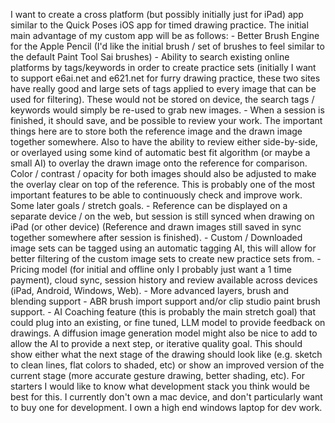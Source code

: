 I want to create a cross platform (but possibly initially just for iPad) app similar to the Quick Poses iOS app for timed drawing practice. The initial main advantage of my custom app will be as follows: - Better Brush Engine for the Apple Pencil (I'd like the initial brush / set of brushes to feel similar to the default Paint Tool Sai brushes) - Ability to search existing online platforms by tags/keywords in order to create practice sets (initially I want to support e6ai.net and e621.net for furry drawing practice, these two sites have really good and large sets of tags applied to every image that can be used for filtering). These would not be stored on device, the search tags / keywords would simply be re-used to grab new images. - When a session is finished, it should save, and be possible to review your work. The important things here are to store both the reference image and the drawn image together somewhere. Also to have the ability to review either side-by-side, or overlayed using some kind of automatic best fit algorithm (or maybe a small AI) to overlay the drawn image onto the reference for comparison. Color / contrast / opacity for both images should also be adjusted to make the overlay clear on top of the reference. This is probably one of the most important features to be able to continuously check and improve work. Some later goals / stretch goals. - Reference can be displayed on a separate device / on the web, but session is still synced when drawing on iPad (or other device) (Reference and drawn images still saved in sync together somewhere after session is finished). - Custom / Downloaded image sets can be tagged using an automatic tagging AI, this will allow for better filtering of the custom image sets to create new practice sets from. - Pricing model (for initial and offline only I probably just want a 1 time payment), cloud sync, session history and review available across devices (iPad, Android, Windows, Web). - More advanced layers, brush and blending support - ABR brush import support and/or clip studio paint brush support. - AI Coaching feature (this is probably the main stretch goal) that could plug into an existing, or fine tuned, LLM model to provide feedback on drawings. A diffusion image generation model might also be nice to add to allow the AI to provide a next step, or iterative quality goal. This should show either what the next stage of the drawing should look like (e.g. sketch to clean lines, flat colors to shaded, etc) or show an improved version of the current stage (more accurate gesture drawing, better shading, etc). For starters I would like to know what development stack you think would be best for this. I currently don't own a mac device, and don't particularly want to buy one for development. I own a high end windows laptop for dev work.